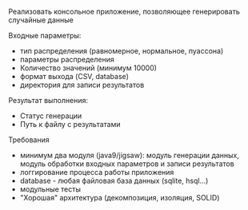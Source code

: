 Реализовать консольное приложение, позволяющее генерировать случайные данные

Входные параметры:
- тип распределения (равномерное, нормальное, пуассона)
- параметры распределения
- Количество значений (минимум 10000)
- формат выхода (CSV, database)
- директория для записи результатов

Результат выполнения:
- Статус генерации
- Путь к файлу с результатами

Требования
- минимум два модуля (java9/jigsaw): модуль генерации данных, модуль обработки входных параметров и записи результатов
- логгирование процесса работы приложения
- database - любая файловая база данных (sqlite, hsql...)
- модульные тесты
- "Хорошая" архитектура (декомпозиция, изоляция, SOLID)
